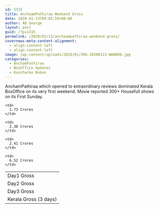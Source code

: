```yaml
---
id: 1315
title: AnchaamPathiraa Weekend Gross
date: 2020-01-13T09:03:59+00:00
author: AB George
layout: post
guid: /?p=1315
permalink: /2020/01/13/anchaampathiraa-weekend-gross/
covernews-meta-content-alignment:
  - align-content-left
  - align-content-left
image: /wp-content/uploads/2020/01/IMG-20200113-WA0009.jpg
categories:
  - AnchamPathiraa
  - BoxOffice Updates
  - Kunchacko Boban
---
```

AnchamPathiraa which opened to extraordinary reviews dominated Kerala BoxOffice on its very first weekend. Movie reported 300+ Housefull shows on its First Sunday.

<table class="wp-block-table">
  <tr>
    <td>
      Day1 Gross
    </td>
    
    <td>
      1.73 Crores
    </td>
  </tr>
  
  <tr>
    <td>
      Day2 Gross
    </td>
    
    <td>
      2.38 Crores
    </td>
  </tr>
  
  <tr>
    <td>
      Day3 Gross
    </td>
    
    <td>
      2.41 Crores
    </td>
  </tr>
  
  <tr>
    <td>
      Kerala Gross (3 days)
    </td>
    
    <td>
      6.52 Crores
    </td>
  </tr>
</table>